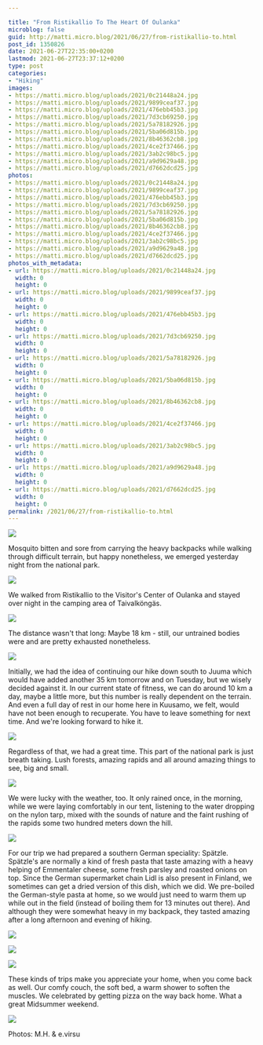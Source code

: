```yaml
---

title: "From Ristikallio To The Heart Of Oulanka"
microblog: false
guid: http://matti.micro.blog/2021/06/27/from-ristikallio-to.html
post_id: 1350826
date: 2021-06-27T22:35:00+0200
lastmod: 2021-06-27T23:37:12+0200
type: post
categories:
- "Hiking"
images:
- https://matti.micro.blog/uploads/2021/0c21448a24.jpg
- https://matti.micro.blog/uploads/2021/9899ceaf37.jpg
- https://matti.micro.blog/uploads/2021/476ebb45b3.jpg
- https://matti.micro.blog/uploads/2021/7d3cb69250.jpg
- https://matti.micro.blog/uploads/2021/5a78182926.jpg
- https://matti.micro.blog/uploads/2021/5ba06d815b.jpg
- https://matti.micro.blog/uploads/2021/8b46362cb8.jpg
- https://matti.micro.blog/uploads/2021/4ce2f37466.jpg
- https://matti.micro.blog/uploads/2021/3ab2c98bc5.jpg
- https://matti.micro.blog/uploads/2021/a9d9629a48.jpg
- https://matti.micro.blog/uploads/2021/d7662dcd25.jpg
photos:
- https://matti.micro.blog/uploads/2021/0c21448a24.jpg
- https://matti.micro.blog/uploads/2021/9899ceaf37.jpg
- https://matti.micro.blog/uploads/2021/476ebb45b3.jpg
- https://matti.micro.blog/uploads/2021/7d3cb69250.jpg
- https://matti.micro.blog/uploads/2021/5a78182926.jpg
- https://matti.micro.blog/uploads/2021/5ba06d815b.jpg
- https://matti.micro.blog/uploads/2021/8b46362cb8.jpg
- https://matti.micro.blog/uploads/2021/4ce2f37466.jpg
- https://matti.micro.blog/uploads/2021/3ab2c98bc5.jpg
- https://matti.micro.blog/uploads/2021/a9d9629a48.jpg
- https://matti.micro.blog/uploads/2021/d7662dcd25.jpg
photos_with_metadata:
- url: https://matti.micro.blog/uploads/2021/0c21448a24.jpg
  width: 0
  height: 0
- url: https://matti.micro.blog/uploads/2021/9899ceaf37.jpg
  width: 0
  height: 0
- url: https://matti.micro.blog/uploads/2021/476ebb45b3.jpg
  width: 0
  height: 0
- url: https://matti.micro.blog/uploads/2021/7d3cb69250.jpg
  width: 0
  height: 0
- url: https://matti.micro.blog/uploads/2021/5a78182926.jpg
  width: 0
  height: 0
- url: https://matti.micro.blog/uploads/2021/5ba06d815b.jpg
  width: 0
  height: 0
- url: https://matti.micro.blog/uploads/2021/8b46362cb8.jpg
  width: 0
  height: 0
- url: https://matti.micro.blog/uploads/2021/4ce2f37466.jpg
  width: 0
  height: 0
- url: https://matti.micro.blog/uploads/2021/3ab2c98bc5.jpg
  width: 0
  height: 0
- url: https://matti.micro.blog/uploads/2021/a9d9629a48.jpg
  width: 0
  height: 0
- url: https://matti.micro.blog/uploads/2021/d7662dcd25.jpg
  width: 0
  height: 0
permalink: /2021/06/27/from-ristikallio-to.html
---
```

![](https://matti.micro.blog/uploads/2021/0c21448a24.jpg)

Mosquito bitten and sore from carrying the heavy backpacks while walking through difficult terrain, but happy nonetheless, we emerged yesterday night from the national park.

![](https://matti.micro.blog/uploads/2021/9899ceaf37.jpg)

We walked from Ristikallio to the Visitor's Center of Oulanka and stayed over night in the camping area of Taivalköngäs.

![](https://matti.micro.blog/uploads/2021/476ebb45b3.jpg)

The distance wasn't that long: Maybe 18 km - still, our untrained bodies were and are pretty exhausted nonetheless.

![](https://matti.micro.blog/uploads/2021/7d3cb69250.jpg)

Initially, we had the idea of continuing our hike down south to Juuma which would have added another 35 km tomorrow and on Tuesday, but we wisely decided against it. In our current state of fitness, we can do around 10 km a day, maybe a little more, but this number is really dependent on the terrain. And even a full day of rest in our home here in Kuusamo, we felt, would have not been enough to recuperate. You have to leave something for next time. And we're looking forward to hike it.

![](https://matti.micro.blog/uploads/2021/5a78182926.jpg)

Regardless of that, we had a great time. This part of the national park is just breath taking. Lush forests, amazing rapids and all around amazing things to see, big and small.

![](https://matti.micro.blog/uploads/2021/5ba06d815b.jpg)

We were lucky with the weather, too. It only rained once, in the morning, while we were laying comfortably in our tent, listening to the water dropping on the nylon tarp, mixed with the sounds of nature and the faint rushing of the rapids some two hundred meters down the hill.

![](https://matti.micro.blog/uploads/2021/8b46362cb8.jpg)

For our trip we had prepared a southern German speciality: Spätzle. Spätzle's are normally a kind of fresh pasta that taste amazing with a heavy helping of Emmentaler cheese, some fresh parsley and roasted onions on top. Since the German supermarket chain Lidl is also present in Finland, we sometimes can get a dried version of this dish, which we did. We pre-boiled the German-style pasta at home, so we would just need to warm them up while out in the field (instead of boiling them for 13 minutes out there). And although they were somewhat heavy in my backpack, they tasted amazing after a long afternoon and evening of hiking.

![](https://matti.micro.blog/uploads/2021/4ce2f37466.jpg)

![](https://matti.micro.blog/uploads/2021/3ab2c98bc5.jpg)

![](https://matti.micro.blog/uploads/2021/a9d9629a48.jpg)

These kinds of trips make you appreciate your home, when you come back as well. Our comfy couch, the soft bed, a warm shower to soften the muscles. We celebrated by getting pizza on the way back home. What a great Midsummer weekend.

![](https://matti.micro.blog/uploads/2021/d7662dcd25.jpg)

Photos: M.H. & e.virsu

